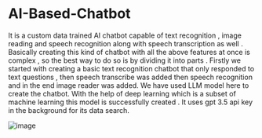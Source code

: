 # AI-Based-Chatbot
It is a custom data trained AI chatbot capable of text recognition , image reading and speech recognition along with speech transcription as well . Basically creating this kind of chatbot with all the above features at once is complex , so the best way to do so is by dividing it into parts . Firstly we started with creating a basic text recognition chatbot that only responded to text questions , then speech transcribe was added then speech recognition and in the end image reader was added. We have used LLM model here to create the chatbot.
With the help of deep learning which is a subset of machine learning this model is successfully created .
It uses gpt 3.5 api key in the background for its data search.


![image](https://github.com/Rahul1247/AI-Based-Chatbot/assets/167850727/7ac4ed67-bcaa-46ea-81de-d5bb036b1fc8)
